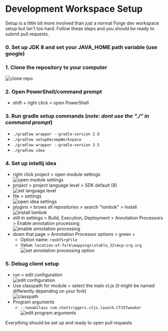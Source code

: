 # Development Workspace Setup
Setup is a little bit more involved than just a normal Forge dev workspace setup but isn't too hard. Follow these steps and you should be ready to submit pull requests.

### 0. Set up JDK 8 and set your JAVA_HOME path variable (use google)
### 1. Clone the repository to your computer<br>
![clone repo](http://i66.tinypic.com/9jdlp5.png)
### 2. Open PowerShell/command prompt
  - shift + right click > open PowerShell
### 3. Run gradle setup commands (*note: dont use the "./" in command prompt*)
  - `./gradlew wrapper --gradle-version 2.9`
  - `./gradlew setupDecompWorkspace`
  - `./gradlew wrapper --gradle-version 3.5`
  - `./gradlew idea`
### 4. Set up intellij idea
  - right click project > open module settings<br>
![open module settings](https://i.imgur.com/F7clio5.png)
  - project > project language level > SDK default (8)<br>
![set language level](http://i66.tinypic.com/2rormrn.png)
  - file > settings<br>
![open idea settings](http://i65.tinypic.com/35bco0h.png)
  - plugins > brows all repositories > search "lombok" > install<br>
![install lombok](http://i67.tinypic.com/t8sv2p.png)
  - still in settings > Build, Execution, Deployment > Annotation Processors > Enable annotation processing<br>
![enable annotation processing](http://i66.tinypic.com/676slz.png)
  - down that page > Annotation Processor options > green +
    - Option name: `reobfSrgFile`
    - Value: `location-of-fork\mappings\stable_22\mcp-srg.srg`<br>
![set annotation processing option](https://i.imgur.com/PS2t8Yc.png)
### 5. Debug client setup
  - run > edit configuration<br>
![edit configuration](http://i65.tinypic.com/t6yq7b.png)
  - Use classpath for module > select the main ct.js (it might be named differently depending on your fork)<br>
![classpath](http://i67.tinypic.com/15z34fd.png)
  - Program arguments
    - `--tweakClass com.chattriggers.ctjs.launch.CTJSTweaker`<br>
![edit program arguments](https://i.imgur.com/UcVOq71.png)

Everything should be set up and ready to open pull requests
